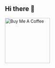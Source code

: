 ## Hi there 👋

<!--
**aryan-rajoria/aryan-rajoria** is a ✨ _special_ ✨ repository because its `README.md` (this file) appears on your GitHub profile.

Here are some ideas to get you started:

- 🔭 I’m currently working on ...
- 🌱 I’m currently learning ...
- 👯 I’m looking to collaborate on ...
- 🤔 I’m looking for help with ...
- 💬 Ask me about ...
- 📫 How to reach me: ...
- 😄 Pronouns: ...
- ⚡ Fun fact: ...
-->
<a href="https://buymeacoffee.com/aryanrajoria" target="_blank"><img src="https://cdn.buymeacoffee.com/buttons/v2/default-red.png" alt="Buy Me A Coffee" width="150" ></a>
